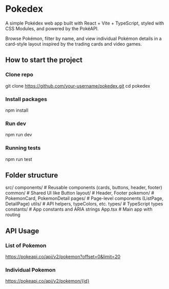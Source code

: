 # Pokedex

A simple Pokédex web app built with React + Vite + TypeScript, styled with CSS Modules, and powered by the PokéAPI.

Browse Pokémon, filter by name, and view individual Pokémon details in a card-style layout inspired by the trading cards and video games.

## How to start the project

### Clone repo

git clone https://github.com/your-username/pokedex.git
cd pokedex

### Install packages

npm install

### Run dev

npm run dev

### Running tests

npm run test

## Folder structure

src/
  components/         # Reusable components (cards, buttons, header, footer)
    common/           # Shared UI like Button
    layout/           # Header, Footer
    pokemon/          # PokemonCard, PokemonDetail
  pages/              # Page-level components (ListPage, DetailPage)
  utils/              # API helpers, typeColors, etc.
  types/              # TypeScript types
  constants/          # App constants and ARIA strings
  App.tsx             # Main app with routing


## API Usage

### List of Pokemon

https://pokeapi.co/api/v2/pokemon?offset=0&limit=20

### Individual Pokemon

https://pokeapi.co/api/v2/pokemon/{id}
